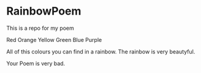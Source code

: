 # RainbowPoem
This is a repo for my poem

Red 
Orange 
Yellow
Green
Blue 
Purple 

All of this colours you can find in a rainbow. The rainbow is very beautyful. 

Your Poem is very bad.
